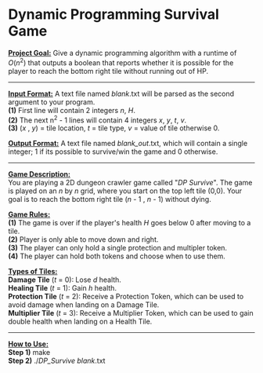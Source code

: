 # Dynamic Programming Survival Game

<ins>**Project Goal:**</ins> Give a dynamic programming algorithm with a runtime of _O_(_n_<sup>2</sup>) that outputs a boolean that reports whether it is possible for the player to reach the bottom right tile without running out of HP. <br />

 ---


<ins>**Input Format:**</ins> A text file named _blank_.txt will be parsed as the second argument to your program. <br />
**(1)** First line will contain 2 integers _n_, _H_.                                     <br />
**(2)** The next n<sup>2</sup> - 1 lines will contain 4 integers _x_, _y_, _t_, _v_.               <br />
**(3)** (_x_ , _y_) = tile location, _t_ = tile type, _v_ = value of tile otherwise 0.   <br /> 

<ins>**Output Format:**</ins> A text file named _blank_out_.txt, which will contain a single integer; 1 if its possible to survive/win the game and 0 otherwise.        <br />

 ---


<ins>**Game Description:** </ins> <br />
You are playing a 2D dungeon crawler game called "_DP Survive_". The game is played on an _n_ by _n_ grid, where you start on the top left tile (0,0). Your goal is to reach the bottom right tile (_n_ - 1 , _n_ - 1) without dying. <br />

<ins>**Game Rules:** </ins> <br />
**(1)** The game is over if the player's health _H_ goes below 0 after moving to a tile. <br />
**(2)** Player is only able to move down and right. <br />
**(3)** The player can only hold a single protection and multipler token. <br />
**(4)** The player can hold both tokens and choose when to use them. <br />

<ins>**Types of Tiles:** </ins>  <br />
**Damage Tile** (_t_ = 0): Lose _d_ health.  <br />
**Healing Tile** (_t_ = 1): Gain _h_ health. <br />
**Protection Tile** (_t_ = 2): Receive a Protection Token, which can be used to avoid damage when landing on a Damage Tile.        <br />
**Multiplier Tile** (_t_ = 3): Receive a Multiplier Token, which can be used to gain double health when landing on a Health Tile.  <br />

 ---

<ins>**How to Use:** </ins>                  <br />
**Step 1)** make                             <br />
**Step 2)** ./_DP_Survive_ _blank_.txt       <br />
